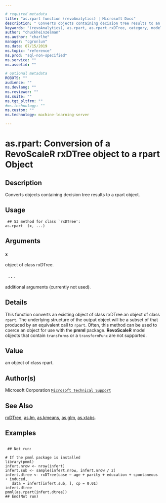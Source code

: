 ```yaml
--- 

# required metadata 
title: "as.rpart function (revoAnalytics) | Microsoft Docs" 
description: " Converts objects containing decision tree results to an rpart object. " 
keywords: "(revoAnalytics), as.rpart, as.rpart.rxDTree, category, models" 
author: "chuckheinzelman"
ms.author: "charlhe" 
manager: "cgronlun" 
ms.date: 07/15/2019
ms.topic: "reference" 
ms.prod: "sql-non-specified"
ms.service: "" 
ms.assetid: "" 

# optional metadata 
ROBOTS: "" 
audience: "" 
ms.devlang: "" 
ms.reviewer: "" 
ms.suite: "" 
ms.tgt_pltfrm: "" 
#ms.technology: "" 
ms.custom: "" 
ms.technology: machine-learning-server

--- 
```




 # as.rpart: Conversion of a RevoScaleR rxDTree object to a rpart Object 
 ## Description

Converts objects containing decision tree results to a rpart object.


 ## Usage

```   
 ## S3 method for class `rxDTree':
as.rpart  (x, ...)

```

 ## Arguments



 ### `x`
 object of class rxDTree. 


 ### ` ...`
 additional arguments (currently not used). 




 ## Details

This function converts an existing object of class rxDTree an object of
class `rpart`.
The underlying structure of the output object will be a subset of that produced by an equivalent call to
`rpart`. Often, this method can be used to coerce an object
for use with the **pmml** package.  **RevoScaleR** model objects that contain
`transforms` or a `transformFunc` are not supported.



 ## Value

an object of class rpart.


 ## Author(s)
 Microsoft Corporation [`Microsoft Technical Support`](https://go.microsoft.com/fwlink/?LinkID=698556&clcid=0x409)


 ## See Also

[rxDTree](rxDTree.md),
[as.lm](as.lm.md),
[as.kmeans](as.kmeans.md),
[as.glm](as.glm.md),
[as.xtabs](as.xtabs.md).


 ## Examples

 ```

  ## Not run:

# If the pmml package is installed 
library(pmml)
infert.nrow <- nrow(infert)
infert.sub <- sample(infert.nrow, infert.nrow / 2)
infert.dtree <- rxDTree(case ~ age + parity + education + spontaneous + induced, 
    data = infert[infert.sub, ], cp = 0.01)
infert.dtree
pmml(as.rpart(infert.dtree))
 ## End(Not run) 
```




